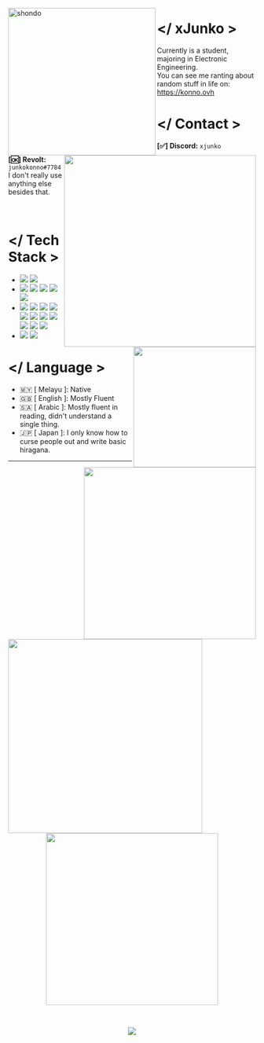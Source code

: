 <p float="left">
  <img src="https://media.discordapp.net/attachments/789168002138374197/1128351237054672916/headbang.gif" alt="shondo" height=300 align="left">
  
  <!-- Info -->
  <p float="left">
    <h1> &lt;/ xJunko &gt; </h1>
    Currently is a student, majoring in Electronic Engineering. <br/>
    You can see me ranting about random stuff in life on: <a href="https://konno.ovh"> https://konno.ovh </a>
  </p>

  <!-- Contact -->
  <p float="left">
    <h1> &lt;/ Contact &gt; </h1>
    <p float="left">
      <a href="https://discord.com/users/xjunko"><img src="https://lets-all-love-miku.vercel.app/discord" align="right" width="390"></a>
      <b>[✅] Discord:</b> <code>xjunko</code> <br>
      <b>[🆗] Revolt:</b> <code>junkokonno#7784</code> <br>
      I don't really use anything else besides that.
      <br> <br> <br>
    </p>
  </p>
</p>

<p float="left">
  <img src="https://media1.tenor.com/m/xPhYCnOMgK8AAAAd/fuuka-blue-archive.gif" width=249 height=245 width="auto" align="right">
  <h1> &lt;/ Tech Stack &gt; </h1>
  <p float="left">
    <ul>
      <li> 
        <img src="https://img.shields.io/badge/Arch_Linux-1793D1?style=for-the-badge&logo=arch-linux&logoColor=white">
        <img src="https://img.shields.io/badge/Windows-0078D6?style=for-the-badge&logo=windows&logoColor=white">
      </li>
      <li>
        <img src="https://img.shields.io/badge/Visual_Studio-5C2D91?style=for-the-badge&logo=visual%20studio&logoColor=white">
        <img src="https://img.shields.io/badge/Visual_Studio_Code-0078D4?style=for-the-badge&logo=visual%20studio%20code&logoColor=white">
        <img src="https://img.shields.io/badge/Eclipse-2C2255?style=for-the-badge&logo=eclipse&logoColor=white">
        <img src="https://img.shields.io/badge/Arduino_IDE-00979D?style=for-the-badge&logo=arduino&logoColor=white">
        <img src="https://img.shields.io/badge/Android_Studio-3DDC84?style=for-the-badge&logo=android-studio&logoColor=white">
      </li>
      <li>
        <img src="https://img.shields.io/badge/Python-3776AB?style=for-the-badge&logo=python&logoColor=white">
        <img src="https://img.shields.io/badge/C-00599C?style=for-the-badge&logo=c&logoColor=white">
        <img src="https://img.shields.io/badge/C++-00599C?style=for-the-badge&logo=C%2B%2B&logoColor=white">
        <img src="https://img.shields.io/badge/Go-00ADD8?style=for-the-badge&logo=go&logoColor=white">
        <img src="https://img.shields.io/badge/V-5d87bf?style=for-the-badge&logo=v&logoColor=white">
        <img src="https://img.shields.io/badge/Dart-0175C2?style=for-the-badge&logo=dart&logoColor=white">
        <img src="https://img.shields.io/badge/Flutter-02569B?style=for-the-badge&logo=flutter&logoColor=white">
        <img src="https://img.shields.io/badge/JavaScript-F7DF1E?style=for-the-badge&logo=javascript&logoColor=black">
        <img src="https://img.shields.io/badge/TypeScript-007ACC?style=for-the-badge&logo=typescript&logoColor=white">
        <img src="https://img.shields.io/badge/HTML-239120?style=for-the-badge&logo=html5&logoColor=white">
        <img src="https://img.shields.io/badge/CSS-239120?&style=for-the-badge&logo=css3&logoColor=white">
      </li>
      <li>
        <img src="https://img.shields.io/badge/Discord-API-%2302569B.svg?style=for-the-badge&logo=discord&logoColor=white">
        <img src="https://img.shields.io/badge/mySQL-00758F?style=for-the-badge&logo=mysql&logoColor=white">
      </li>
    </ul>
  </p>
</p>

<p float="left">
  <img src="https://c.tenor.com/tdLMhEHtcZ8AAAAd/tenor.gif" align="right" width=350 >

  # </ Language >
- 🇲🇾 [ Melayu ]: Native
- 🇬🇧 [ English ]: Mostly Fluent
- 🇸🇦 [ Arabic ]: Mostly fluent in reading, didn't understand a single thing.
- 🇯🇵 [ Japan ]: I only know how to curse people out and write basic hiragana.
</p>

<img src="https://lets-all-love-miku.vercel.app/spotify" width="395" align="left">

<hr>

<p align="center">
  <img src="https://github-readme-stats.vercel.app/api?username=xjunko&theme=blue_navy&show_icons=true" width="350">
</p>

<br/>
<p align="center">
  <img src="https://hits.seeyoufarm.com/api/count/incr/badge.svg?url=https%3A%2F%2Fgithub.com%2FFireReddz&count_bg=%23000000&title_bg=%230A0A0A&icon=&icon_color=%23000000&title=HITS&edge_flat=true"/>
</p>
